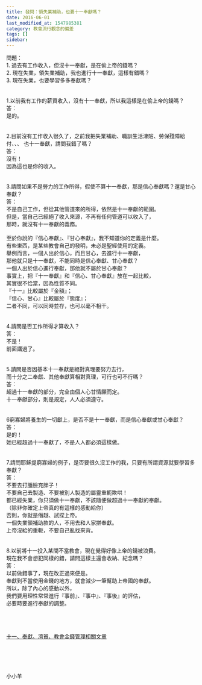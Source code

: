 ```yaml
---
title: 發問：領失業補助，也要十一奉獻嗎？
date: 2016-06-01
last_modified_at: 1547985381
category: 教會流行觀念的偏差
tags: []
sidebar: 
---
```


<p>問題：<br/>1.	過去有工作收入，但沒十一奉獻，是在偷上帝的錢嗎？<br/>2.	現在失業，領失業補助，我也進行十一奉獻，這樣有錯嗎？<br/>3.    現在失業，也要學習多多奉獻嗎？<br/><br/><!--more--> <br/>1.以前我有工作的薪資收入，沒有十一奉獻，所以我這樣是在偷上帝的錢嗎？<br/>答：<br/>是的。<br/><br/> <br/>2.目前沒有工作收入很久了，之前我把失業補助、職訓生活津貼、勞保殘障給付、、、 也十一奉獻，請問我錯了嗎？<br/>答：<br/>沒有！<br/>因為這也是你的收入。<br/> <br/><br/>3.請問如果不是勞力的工作所得，假使不算十一奉獻，那是信心奉獻嗎？還是甘心奉獻？<br/>答：<br/>不是自己工作，但從其他管道來的所得，依然是十一奉獻的範圍。<br/>但是，當自己已經絕了收入來源，不再有任何管道可以收入了，<br/>那時，就沒有十一奉獻的義務。<br/><br/>至於你說的『信心奉獻』、『甘心奉獻』，我不知道你的定義是什麼。<br/>有些東西，是某些教會自己的發明，未必是聖經使用的定義。<br/>舉例而言，一個人出於信心，而且甘心，去進行十一奉獻，<br/>那他就只是十一奉獻，不能同時是信心奉獻、甘心奉獻？<br/>一個人出於信心進行奉獻，那他就不屬於甘心奉獻？<br/>事實上，把『十一奉獻』和『信心、甘心奉獻』放在一起比較，<br/>其實很不恰當，因為性質不同。<br/>『十一』比較屬於『金額』；<br/>『信心、甘心』比較屬於『態度』；<br/>二者不同，可以同時並存，也可以毫不相干。<br/> <br/><br/>4.請問是否工作所得才算收入？<br/>答：<br/>不是！<br/>前面講過了。<br/> <br/><br/>5.請問是否因基本十一奉獻是絕對真理要努力去行，<br/>而十分之二奉獻、其他奉獻算相對真理，可行也可不行嗎？<br/>答：<br/>超過十一奉獻的部分，完全由個人心甘情願而定。<br/>十一奉獻部分，則是規定，人人必須遵守。<br/> <br/><br/>6窮寡婦將養生的一切獻上，是否不是十一奉獻，而是信心奉獻或甘心奉獻？<br/>答：<br/>是的！<br/>她已經超過十一奉獻了，不是人人都必須這樣做。<br/> <br/><br/>7.請問耶穌提窮寡婦的例子，是否要很久沒工作的我，只要有所謂資源就要學習多奉獻？<br/>答：<br/>不要去打腫臉充胖子！<br/>不要自己去製造、不要被別人製造的屬靈重軛欺哄！<br/>都已經失業，你只須做十一奉獻，不該隨便做超過十一奉獻的奉獻。<br/>（除非你確定上帝真的有這樣的感動給你）<br/>否則，你就是僭越、試探上帝。<br/>一個失業領補助款的人，不用去和人家拼奉獻。<br/>上帝沒給的重軛，不要自己亂找來背。<br/> <br/><br/>8.以前將十一投入某間不當教會，現在覺得好像上帝的錢被浪費。<br/>現在我不會想犯同樣的錯，請問這樣主還會收納、紀念嗎？<br/>答：<br/>以前做錯事了，現在改正過來便是。<br/>奉獻到不當使用金錢的地方，就會減少一筆幫助上帝國的奉獻。<br/>所以，除了內心的感動以外，<br/>我們要用理性常常進行『事前』、『事中』、『事後』的評估，<br/>必要時要進行奉獻的調整。<br/><br/> <br/><br/><br/><a href="/posts/269196064">十一、奉獻、濟貧、教會金錢管理相關文章 </a><br/> <br/><br/><br/><br/><br/>小小羊<br/><br/><br/>
</p>